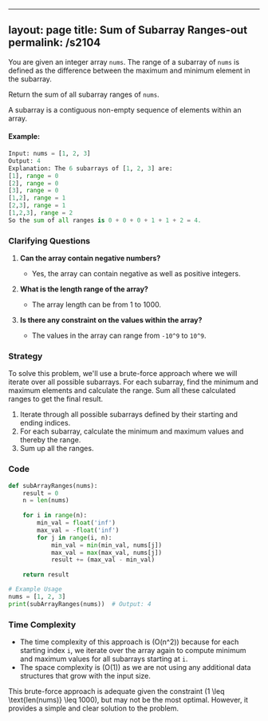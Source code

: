 
---
layout: page
title:  Sum of Subarray Ranges-out
permalink: /s2104
---

You are given an integer array `nums`. The range of a subarray of `nums` is defined as the difference between the maximum and minimum element in the subarray.

Return the sum of all subarray ranges of `nums`.

A subarray is a contiguous non-empty sequence of elements within an array.

#### Example:

```python
Input: nums = [1, 2, 3]
Output: 4
Explanation: The 6 subarrays of [1, 2, 3] are:
[1], range = 0
[2], range = 0
[3], range = 0
[1,2], range = 1
[2,3], range = 1
[1,2,3], range = 2
So the sum of all ranges is 0 + 0 + 0 + 1 + 1 + 2 = 4.
```

### Clarifying Questions

1. **Can the array contain negative numbers?**
   - Yes, the array can contain negative as well as positive integers.

2. **What is the length range of the array?**
   - The array length can be from 1 to 1000.

3. **Is there any constraint on the values within the array?**
   - The values in the array can range from `-10^9` to `10^9`.

### Strategy

To solve this problem, we'll use a brute-force approach where we will iterate over all possible subarrays. For each subarray, find the minimum and maximum elements and calculate the range. Sum all these calculated ranges to get the final result.

1. Iterate through all possible subarrays defined by their starting and ending indices.
2. For each subarray, calculate the minimum and maximum values and thereby the range.
3. Sum up all the ranges.

### Code

```python
def subArrayRanges(nums):
    result = 0
    n = len(nums)
    
    for i in range(n):
        min_val = float('inf')
        max_val = -float('inf')
        for j in range(i, n):
            min_val = min(min_val, nums[j])
            max_val = max(max_val, nums[j])
            result += (max_val - min_val)
            
    return result

# Example Usage
nums = [1, 2, 3]
print(subArrayRanges(nums))  # Output: 4
```

### Time Complexity

- The time complexity of this approach is \(O(n^2)\) because for each starting index `i`, we iterate over the array again to compute minimum and maximum values for all subarrays starting at `i`.
- The space complexity is \(O(1)\) as we are not using any additional data structures that grow with the input size.

This brute-force approach is adequate given the constraint \(1 \leq \text{len(nums)} \leq 1000\), but may not be the most optimal. However, it provides a simple and clear solution to the problem.